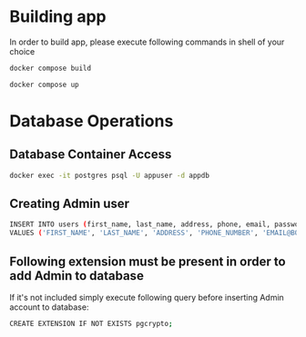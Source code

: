 # Building app
In order to build app, please execute following commands in shell of your choice
```bash
docker compose build
```
```bash
docker compose up
```
# Database Operations

## Database Container Access

```bash
docker exec -it postgres psql -U appuser -d appdb
```

## Creating Admin user

```bash
INSERT INTO users (first_name, last_name, address, phone, email, password, is_admin)
VALUES ('FIRST_NAME', 'LAST_NAME', 'ADDRESS', 'PHONE_NUMBER', 'EMAIL@BOCHNIA.CITY', crypt('PASSWORD', gen_salt('bf')), TRUE);
```
## Following extension must be present in order to add Admin to database
If it's not included simply execute following query before inserting Admin account to database:  

```bash
CREATE EXTENSION IF NOT EXISTS pgcrypto;
```
